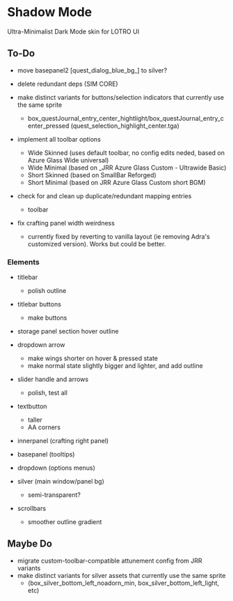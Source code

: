 # Shadow Mode
Ultra-Minimalist Dark Mode skin for LOTRO UI

## To-Do

- move basepanel2 [quest_dialog_blue_bg_] to silver?

- delete redundant deps (SIM CORE)

- make distinct variants for buttons/selection indicators that currently use the same sprite
    - box_questJournal_entry_center_hightlight/box_questJournal_entry_center_pressed (quest_selection_highlight_center.tga)

- implement all toolbar options
    - Wide Skinned (uses default toolbar, no config edits neded, based on Azure Glass Wide universal)
    - Wide Minimal (based on _JRR Azure Glass Custom - Ultrawide Basic)
    - Short Skinned (based on SmallBar Reforged)
    - Short Minimal (based on JRR Azure Glass Custom short BGM)

- check for and clean up duplicate/redundant mapping entries
    - toolbar

- fix crafting panel width weirdness
    - currently fixed by reverting to vanilla layout (ie removing Adra's customized version). Works but could be better. 

### Elements

- titlebar
    - polish outline

- titlebar buttons
    - make buttons

- storage panel section hover outline 

- dropdown arrow
    - make wings shorter on hover & pressed state
    - make normal state slightly bigger and lighter, and add outline 

- slider handle and arrows
    - polish, test all

- textbutton
    - taller
    - AA corners

- innerpanel (crafting right panel)

- basepanel (tooltips)

- dropdown (options menus)

- silver (main window/panel bg)
    - semi-transparent?

- scrollbars
    - smoother outline gradient

## Maybe Do

- migrate custom-toolbar-compatible attunement config from JRR variants
- make distinct variants for silver assets that currently use the same sprite
    - (box_silver_bottom_left_noadorn_min, box_silver_bottom_left_light, etc)